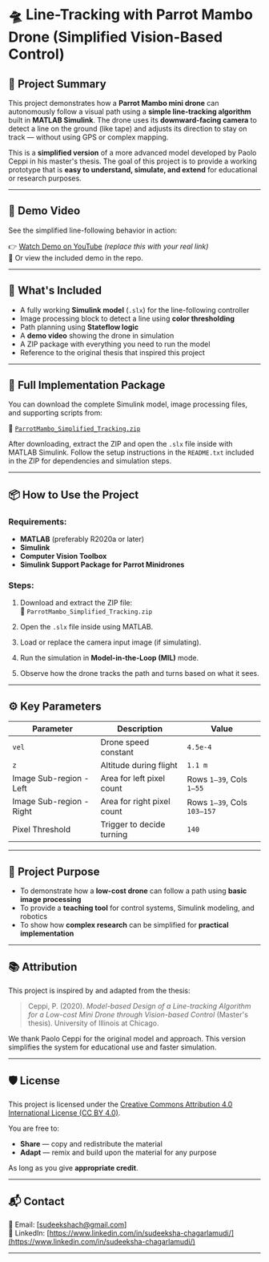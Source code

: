 # 🛸 Line-Tracking with Parrot Mambo Drone (Simplified Vision-Based Control)

## 📘 Project Summary

This project demonstrates how a **Parrot Mambo mini drone** can autonomously follow a visual path using a **simple line-tracking algorithm** built in **MATLAB Simulink**. The drone uses its **downward-facing camera** to detect a line on the ground (like tape) and adjusts its direction to stay on track — without using GPS or complex mapping.

This is a **simplified version** of a more advanced model developed by Paolo Ceppi in his master's thesis. The goal of this project is to provide a working prototype that is **easy to understand, simulate, and extend** for educational or research purposes.

---

## 🎥 Demo Video

See the simplified line-following behavior in action:

👉 [Watch Demo on YouTube](https://youtu.be/7tgiYd_LUkM) *(replace this with your real link)*  
📁 Or view the included demo in the repo.

---

## 📂 What's Included

- A fully working **Simulink model** (`.slx`) for the line-following controller
- Image processing block to detect a line using **color thresholding**
- Path planning using **Stateflow logic**
- A **demo video** showing the drone in simulation
- A ZIP package with everything you need to run the model
- Reference to the original thesis that inspired this project

---

## 💾 Full Implementation Package

You can download the complete Simulink model, image processing files, and supporting scripts from:

📁 [`ParrotMambo_Simplified_Tracking.zip`](./ParrotMambo_Simplified_Tracking.zip)

After downloading, extract the ZIP and open the `.slx` file inside with MATLAB Simulink. Follow the setup instructions in the `README.txt` included in the ZIP for dependencies and simulation steps.

---

## 📦 How to Use the Project

### Requirements:

- **MATLAB** (preferably R2020a or later)
- **Simulink**
- **Computer Vision Toolbox**
- **Simulink Support Package for Parrot Minidrones**

### Steps:

1. Download and extract the ZIP file:  
   📁 `ParrotMambo_Simplified_Tracking.zip`

2. Open the `.slx` file inside using MATLAB.

3. Load or replace the camera input image (if simulating).

4. Run the simulation in **Model-in-the-Loop (MIL)** mode.

5. Observe how the drone tracks the path and turns based on what it sees.

---

## ⚙️ Key Parameters

| Parameter                | Description                    | Value                      |
|--------------------------|--------------------------------|----------------------------|
| `vel`                    | Drone speed constant           | `4.5e-4`                   |
| `z`                      | Altitude during flight         | `1.1 m`                    |
| Image Sub-region - Left  | Area for left pixel count      | Rows `1–39`, Cols `1–55`   |
| Image Sub-region - Right | Area for right pixel count     | Rows `1–39`, Cols `103–157`|
| Pixel Threshold          | Trigger to decide turning      | `140`                      |

---

## 🧠 Project Purpose

- To demonstrate how a **low-cost drone** can follow a path using **basic image processing**
- To provide a **teaching tool** for control systems, Simulink modeling, and robotics
- To show how **complex research** can be simplified for **practical implementation**

---

## 📚 Attribution

This project is inspired by and adapted from the thesis:

> Ceppi, P. (2020). *Model-based Design of a Line-tracking Algorithm for a Low-cost Mini Drone through Vision-based Control* (Master's thesis). University of Illinois at Chicago.

We thank Paolo Ceppi for the original model and approach. This version simplifies the system for educational use and faster simulation.

---

## 🛡️ License

This project is licensed under the [Creative Commons Attribution 4.0 International License (CC BY 4.0)](https://creativecommons.org/licenses/by/4.0/).

You are free to:

- **Share** — copy and redistribute the material  
- **Adapt** — remix and build upon the material for any purpose  

As long as you give **appropriate credit**.

---

## 📬 Contact

📧 Email: [sudeekshach@gmail.com]  
🔗 LinkedIn: [https://www.linkedin.com/in/sudeeksha-chagarlamudi/](https://www.linkedin.com/in/sudeeksha-chagarlamudi/) 

---
